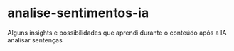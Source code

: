 # analise-sentimentos-ia
Alguns insights e possibilidades que aprendi durante o conteúdo após a IA analisar sentenças
